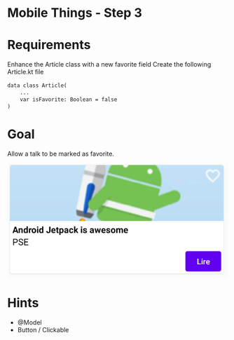 # Mobile Things - Step 3

# Requirements
Enhance the Article class with a new favorite field
Create the following Article.kt file
```
data class Article(
    ...
    var isFavorite: Boolean = false
)
```

# Goal
Allow a talk to be marked as favorite.

![image](./images/step_3.png)

# Hints
- @Model
- Button / Clickable

